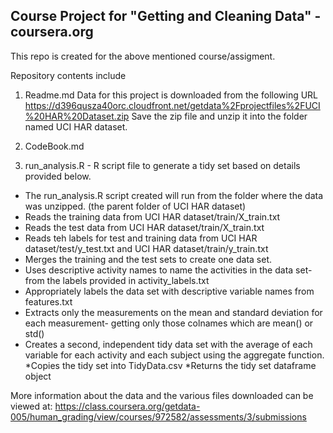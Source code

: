 Course Project for "Getting and Cleaning Data" - coursera.org
-------------------------------------------------------------

This repo is created for the above mentioned course/assigment.

Repository contents include

1. Readme.md
Data for this project is downloaded from the following URL
https://d396qusza40orc.cloudfront.net/getdata%2Fprojectfiles%2FUCI%20HAR%20Dataset.zip 
Save the zip file and unzip it into the folder named UCI HAR dataset.

2. CodeBook.md 

3. run_analysis.R - R script file to generate a tidy set based on details provided below.

* The run_analysis.R script created will run from the folder where the data was unzipped. (the parent folder of UCI HAR dataset)
* Reads the training data from UCI HAR dataset/train/X_train.txt
* Reads the test data from UCI HAR dataset/train/X_train.txt
* Reads teh labels for test and training data from UCI HAR dataset/test/y_test.txt and UCI HAR dataset/train/y_train.txt
* Merges the training and the test sets to create one data set.
* Uses descriptive activity names to name the activities in the data set- from the labels provided in activity_labels.txt
* Appropriately labels the data set with descriptive variable names from features.txt
* Extracts only the measurements on the mean and standard deviation for each measurement- getting only those colnames which are mean() or std() 
* Creates a second, independent tidy data set with the average of each variable for each activity and each subject using the aggregate function.
*Copies the tidy set into TidyData.csv
*Returns the tidy set dataframe object

More information about the data and the various files downloaded can be viewed at:
https://class.coursera.org/getdata-005/human_grading/view/courses/972582/assessments/3/submissions
